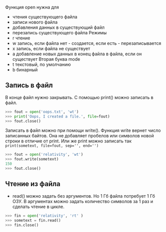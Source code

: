 Функция open нужна для
- чтения существующего файла
- записи нового файла
- добавления данных в существующий файл
- перезапись существующего файла
Режимы
- r чтение
- w запись, если файла нет - создается, если есть - перезаписывается
- x запись, если файла не существует
- a добавление новых данных в конец файла в файла, если он существует
Вторая буква mode
- t текстовый, по умолчанию
- b бинарный

## Запись в файл
В конце файл нужно закрывать. С помощью print() можно записать в файл.
```python
>>> fout = open('oops.txt', 'wt')
>>> print('Oops, I created a file.', file=fout)
>>> fout.close()
```
Записать в файл можно при помощи write(). Функция write вернет число записанных байтов. Она не добавляет пробелов или символов новой строки в отличие от print. Или же print можно записать так `print(sometext, file=fout, sep='', end='')`
```python
>>> fout = open('relativity', 'wt')
>>> fout.write(sometext)
150
>>> fout.close()
```
## Чтение из файла
- read() можно задать без аргументов. Но 1 Гб файла потребует 1 Гб ОЗУ. В аргументах можно задать количество символов за 1 раз и сделать чтение в цикле.
```python
>>> fin = open('relativity', 'rt' )
>>> sometext = fin.read()
>>> fin.close()
```

